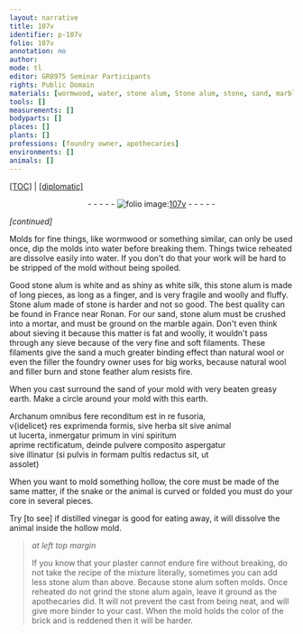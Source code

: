 ```yaml
---
layout: narrative
title: 107v
identifier: p-107v
folio: 107v
annotation: no
author:
mode: tl
editor: GR8975 Seminar Participants
rights: Public Domain
materials: [wormwood, water, stone alum, Stone alum, stone, sand, marble, wool, filler, stone feather alum, earth, herba, animal, lucerta, vini spiritum, vinegar, plaster]
tools: []
measurements: []
bodyparts: []
places: []
plants: []
professions: [foundry owner, apothecaries]
environments: []
animals: []
---
```


<p><a href="{{ site.baseurl }}/translation/" target="_blank">[TOC]</a> | <a href="{{ site.baseurl }}/texts/p-107v_tc/">[diplomatic]</a></p><div class="folio" align="center">- - - - - <a href="http://gallica.bnf.fr/ark:/12148/btv1b10500001g/f220.image" target="_blank"><img src="https://cu-mkp.github.io/2017-workshop-edition/assets/photo-icon.png" alt="folio image: " style="display:inline-block; margin-bottom:-3px;"/>107v</a> - - - - - </div>  
 
*[continued]*
 
Molds for fine things, like <span class="m">wormwood</span> or something similar, can only be used once, dip the molds into <span class="m">water</span> before breaking them. Things twice reheated are dissolve easily into <span class="m">water</span>. If you don't do that your work will be hard to be stripped of the mold without being spoiled.
 
Good <span class="m">stone alum</span> is white and as shiny as white silk, this <span class="m">stone alum</span> is made of long pieces, as long as a finger, and is very fragile and woolly and fluffy. <span class="m">Stone alum</span> made of <span class="m">stone</span> is harder and not so good. The best quality can be found in France near Ronan. For our <span class="m">sand</span>, <span class="m">stone alum</span> must be crushed into a mortar, and must be ground on the <span class="m">marble</span> again. Don't even think about sieving it because this matter is fat and woolly, it wouldn't pass through any sieve because of the very fine and soft filaments. These filaments give the <span class="m">sand</span> a much greater binding effect than natural <span class="m">wool</span> or even the <span class="m">filler</span> the <span class="pro">foundry owner</span> uses for big works, because natural <span class="m">wool</span> and <span class="m">filler</span> burn and <span class="m">stone feather alum</span> resists fire.
 
When you cast surround the <span class="m">sand</span> of your mold with very beaten greasy <span class="m">earth</span>. Make a circle around your mold with this <span class="m">earth</span>.
 
Archanum omnibus fere reconditum est in re fusoria,<br/> v{idelicet} res exprimenda formis, sive <span class="m">herba</span> sit sive <span class="m">animal</span><br/> ut <span class="m">lucerta</span>, inmergatur primum in <span class="m">vini spiritum</span><br/> aprime rectificatum, deinde pulvere composito aspergatur<br/> sive illinatur (si pulvis in formam pultis redactus sit, ut<br/> assolet)
 
When you want to mold something hollow, the core must be made of the same matter, if the snake or the animal is curved or folded you must do your core in several pieces.
 
Try [to see] if distilled <span class="m">vinegar</span> is good for eating away, it will dissolve the <span class="m">animal</span> inside the hollow mold.
 
> *at left top margin*
> 
> 
>   If you know that your <span class="m">plaster</span> cannot endure fire without breaking, do not take the recipe of the mixture literally, sometimes you can add less <span class="m">stone alum</span> than above. Because <span class="m">stone alum</span> soften molds. Once reheated do not grind the <span class="m">stone alum</span> again, leave it ground as the <span class="pro">apothecaries</span> did. It will not prevent the cast from being neat, and will give more binder to your cast. When the mold holds the color of the brick and is reddened then it will be harder.
 
